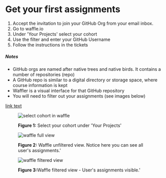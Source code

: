 # Get your first assignments

1. Accept the invitation to join your GitHub Org from your email inbox.
2. Go to waffle.io
3. Under 'Your Projects' select your cohort
4. Use the filter and enter your GitHub Username
5. Follow the instructions in the tickets

##### Notes  
- GitHub orgs are named after native trees and native birds. It contains a number of repositories (repo)
- A GitHub repo is similar to a digital directory or storage space, where course information is kept
- Waffler is a visual interface for that GitHub repository
- You will need to filter out your assignments (see images below)

[link text](../../images/waffle_select_cohort.png "Selecting cohort in Waffle")

<figure>
  <img src="../../images/waffle_select_cohort.png" alt="select cohort in waffle"><br>
  <figcaption>
    <p><strong>Figure 1:</strong> Select your cohort under 'Your Projects'</p>
  </figcaption>
</figure>

<figure>
  <img src="../../images/waffle_cohort_full_view.png" alt="waffle full view"><br>
  <figcaption>
    <p><strong>Figure 2:</strong> Waffle unfiltered view. Notice here you can see all user's assignments.'</p>
  </figcaption>
</figure>

<figure>
  <img src="../../images/waffle_cohort_filter_user_view.png" alt="waffle filtered view"><br>
  <figcaption>
    <p><strong>Figure 3:</strong>Waffle filtered view - User's assignments visible.'</p>
  </figcaption>
</figure>
